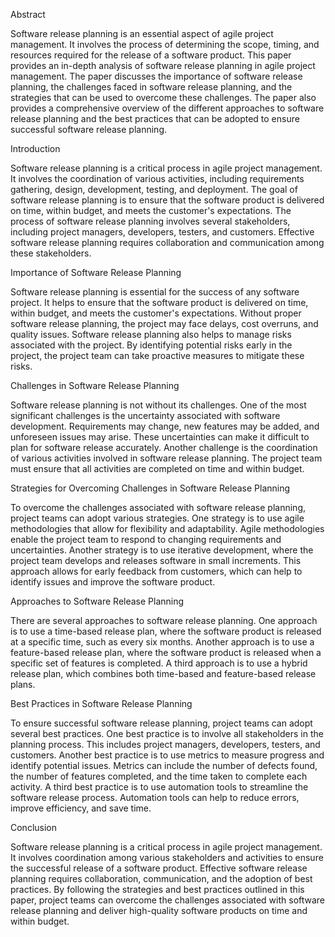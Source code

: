 Abstract

Software release planning is an essential aspect of agile project management. It involves the process of determining the scope, timing, and resources required for the release of a software product. This paper provides an in-depth analysis of software release planning in agile project management. The paper discusses the importance of software release planning, the challenges faced in software release planning, and the strategies that can be used to overcome these challenges. The paper also provides a comprehensive overview of the different approaches to software release planning and the best practices that can be adopted to ensure successful software release planning.

Introduction

Software release planning is a critical process in agile project management. It involves the coordination of various activities, including requirements gathering, design, development, testing, and deployment. The goal of software release planning is to ensure that the software product is delivered on time, within budget, and meets the customer's expectations. The process of software release planning involves several stakeholders, including project managers, developers, testers, and customers. Effective software release planning requires collaboration and communication among these stakeholders.

Importance of Software Release Planning

Software release planning is essential for the success of any software project. It helps to ensure that the software product is delivered on time, within budget, and meets the customer's expectations. Without proper software release planning, the project may face delays, cost overruns, and quality issues. Software release planning also helps to manage risks associated with the project. By identifying potential risks early in the project, the project team can take proactive measures to mitigate these risks.

Challenges in Software Release Planning

Software release planning is not without its challenges. One of the most significant challenges is the uncertainty associated with software development. Requirements may change, new features may be added, and unforeseen issues may arise. These uncertainties can make it difficult to plan for software release accurately. Another challenge is the coordination of various activities involved in software release planning. The project team must ensure that all activities are completed on time and within budget.

Strategies for Overcoming Challenges in Software Release Planning

To overcome the challenges associated with software release planning, project teams can adopt various strategies. One strategy is to use agile methodologies that allow for flexibility and adaptability. Agile methodologies enable the project team to respond to changing requirements and uncertainties. Another strategy is to use iterative development, where the project team develops and releases software in small increments. This approach allows for early feedback from customers, which can help to identify issues and improve the software product.

Approaches to Software Release Planning

There are several approaches to software release planning. One approach is to use a time-based release plan, where the software product is released at a specific time, such as every six months. Another approach is to use a feature-based release plan, where the software product is released when a specific set of features is completed. A third approach is to use a hybrid release plan, which combines both time-based and feature-based release plans.

Best Practices in Software Release Planning

To ensure successful software release planning, project teams can adopt several best practices. One best practice is to involve all stakeholders in the planning process. This includes project managers, developers, testers, and customers. Another best practice is to use metrics to measure progress and identify potential issues. Metrics can include the number of defects found, the number of features completed, and the time taken to complete each activity. A third best practice is to use automation tools to streamline the software release process. Automation tools can help to reduce errors, improve efficiency, and save time.

Conclusion

Software release planning is a critical process in agile project management. It involves coordination among various stakeholders and activities to ensure the successful release of a software product. Effective software release planning requires collaboration, communication, and the adoption of best practices. By following the strategies and best practices outlined in this paper, project teams can overcome the challenges associated with software release planning and deliver high-quality software products on time and within budget.

